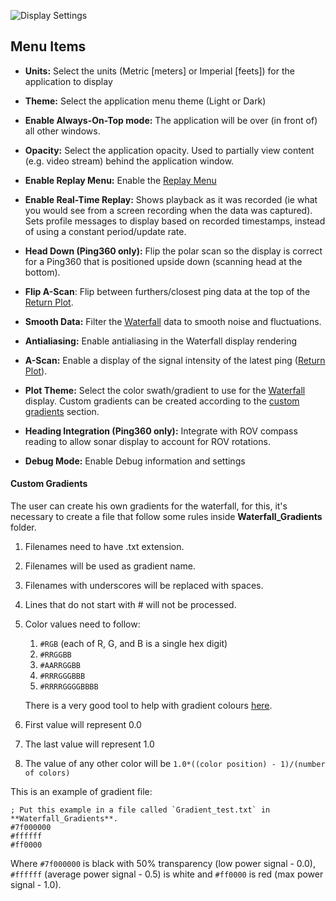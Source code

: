![Display Settings](/ping-viewer/images/viewer/display-settings.png)

## Menu Items

- **Units:**
Select the units (Metric [meters] or Imperial [feets]) for the application to display

- **Theme:**
Select the application menu theme (Light or Dark)

- **Enable Always-On-Top mode:**
The application will be over (in front of) all other windows.

- **Opacity:**
Select the application opacity. Used to partially view content (e.g. video stream) behind the application window.

- **Enable Replay Menu:**
Enable the [Replay Menu](replay-data.md)

- **Enable Real-Time Replay:**
Shows playback as it was recorded (ie what you would see from a screen recording when the data was captured). Sets profile messages to display based on recorded timestamps, instead of using a constant period/update rate.

- **Head Down (Ping360 only):**
Flip the polar scan so the display is correct for a Ping360 that is positioned upside down (scanning head at the bottom).

- **Flip A-Scan**:
Flip between furthers/closest ping data at the top of the [Return Plot](index.md#return-plot).

- **Smooth Data:**
Filter the [Waterfall](index.md#waterfall) data to smooth noise and fluctuations.

- **Antialiasing:**
Enable antialiasing in the Waterfall display rendering

- **A-Scan:**
Enable a display of the signal intensity of the latest ping ([Return Plot](index.md#return-plot)).

- **Plot Theme:**
Select the color swath/gradient to use for the [Waterfall](index.md#waterfall) display. Custom gradients can be created according to the [custom gradients](#custom-gradients) section.

- **Heading Integration (Ping360 only):**
Integrate with ROV compass reading to allow sonar display to account for ROV rotations.

- **Debug Mode:**
Enable Debug information and settings

#### Custom Gradients

The user can create his own gradients for the waterfall, for this, it's necessary to create a file that follow some rules inside **Waterfall_Gradients** folder.

1. Filenames need to have .txt extension.
2. Filenames will be used as gradient name.
3. Filenames with underscores will be replaced with spaces.
4. Lines that do not start with # will not be processed.
5. Color values need to follow:
    1. `#RGB` (each of R, G, and B is a single hex digit)
    2. `#RRGGBB`
    3. `#AARRGGBB`
    4. `#RRRGGGBBB`
    5. `#RRRRGGGGBBBB`

    There is a very good tool to help with gradient colours [here](http://www.perbang.dk/rgbgradient/).
6. First value will represent 0.0
7. The last value will represent 1.0
8. The value of any other color will be `1.0*((color position) - 1)/(number of colors)`

This is an example of gradient file:
```
; Put this example in a file called `Gradient_test.txt` in **Waterfall_Gradients**.
#7f000000
#ffffff
#ff0000
```

Where `#7f000000` is black with 50% transparency (low power signal - 0.0), `#ffffff` (average power signal - 0.5) is white and `#ff0000` is red (max power signal - 1.0).
